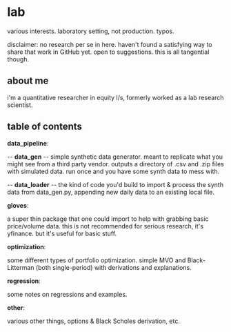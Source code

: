 # lab
various interests. laboratory setting, not production. typos.

disclaimer: no research per se in here. haven't found a satisfying way to share that work in GitHub yet. open to suggestions. this is all tangential though.

## about me

i'm a quantitative researcher in equity l/s, formerly worked as a lab research scientist. 

## table of contents

__data_pipeline__:

-- __data_gen__ -- simple synthetic data generator. meant to replicate what you might see from a third party vendor. outputs a directory of .csv and .zip files with simulated data. run once and you have some synth data to mess with.

-- __data_loader__ -- the kind of code you'd build to import & process the synth data from data_gen.py, appending new daily data to an existing local file.

__gloves__:

a super thin package that one could import to help with grabbing basic price/volume data. this is not recommended for serious research, it's yfinance. but it's useful for basic stuff.

__optimization__:

some different types of portfolio optimization. simple MVO and Black-Litterman (both single-period) with derivations and explanations.

__regression__: 

some notes on regressions and examples.

__other__: 

various other things, options & Black Scholes derivation, etc.
